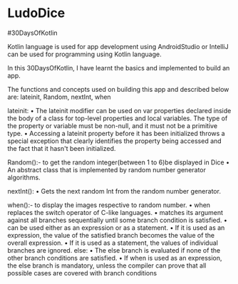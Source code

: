 # LudoDice
#30DaysOfKotlin

Kotlin language is used for app development using AndroidStudio or IntelliJ can be used for programming using Kotlin language.

In this 30DaysOfKotlin, I have learnt the basics and implemented to build an app.

The functions and concepts used on building this app and described below are: lateinit, Random, nextInt, when

lateinit:
•	The lateinit modifier can be used on var properties declared inside the body of a class for top-level properties and local variables. The type of the property or variable must be non-null, and it must not be a primitive type.
•	Accessing a lateinit property before it has been initialized throws a special exception that clearly identifies the property being accessed and the fact that it hasn't been initialized.

Random():- to get the random integer(between 1 to 6)be displayed in Dice
•	An abstract class that is implemented by random number generator algorithms.

nextInt():
•	Gets the next random Int from the random number generator.

when():- to display the images respective to random number.
•	when replaces the switch operator of C-like languages.
•	matches its argument against all branches sequentially until some branch condition is satisfied.
•	can be used either as an expression or as a statement. 
•	If it is used as an expression, the value of the satisfied branch becomes the value of the overall expression. 
•	If it is used as a statement, the values of individual branches are ignored.
else:
•	The else branch is evaluated if none of the other branch conditions are satisfied. 
•	If when is used as an expression, the else branch is mandatory, unless the compiler can prove that all possible cases are covered with branch conditions
